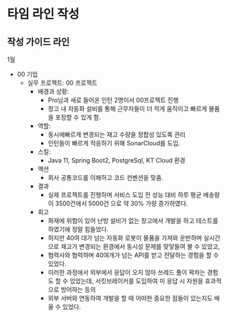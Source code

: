 # 타임 라인 작성

## 작성 가이드 라인

1월

* 00 기업
  * 실무 프로젝트: 00 프로젝트
    * 배경과 상황:&#x20;
      * Pro님과 새로 들어온 인턴 2명이서 00프로젝트 진행
      * 창고 내 자동화 설비를 통해 근무자들이 더 적게 움직이고 빠르게 물품을 포장할 수 있게 함.
    * 역할:
      * 동시에빠르게 변경되는 재고 수량을 정합성 있도록 관리
      * 인턴들이 빠르게 적응하기 위해 SonarCloud를 도입.
    * 스킬:
      * Java 11, Spring Boot2,  PostgreSql, KT Cloud 환경
    * 액션
      * 회사 공통코드를 이해하고 코드 컨벤션을 맞춤.
    * 결과
      * 실제 프로젝트를 진행하며 서비스 도입 전 성능 대비 하루 평균 배송량이 3500건에서 5000건 으로 약 30% 가량 증가하였다.
    * 회고
      * 화재에 위험이 있어 난방 설비가 없는 창고에서 개발을 하고 테스트를 하였기에 정말 힘들었다.
      * 하지만 40여 대가 넘는 자동화 로봇이 물품을 가져와 운반하며 실시간으로 재고가 변경되는 환경에서 동시성 문제를 맞닿들여 볼 수 있었고,
      * 협력사와 협력하며 40여개가 넘는 API를 받고 전달하는 경험을 할 수 있었다.
      * 이러한 과정에서 외부에서 응답이 오지 않아 쓰레드 풀이 꽉차는 경험도 할 수 있었는데, 서킷브레이커를 도입하여 미 응답 시 자원을 효과적으로 방어하는 등의
      * &#x20;외부 서버와 연동하여 개발을 할 때 어떠한 중요한 점들이 있는지도 배울 수 있었다.

